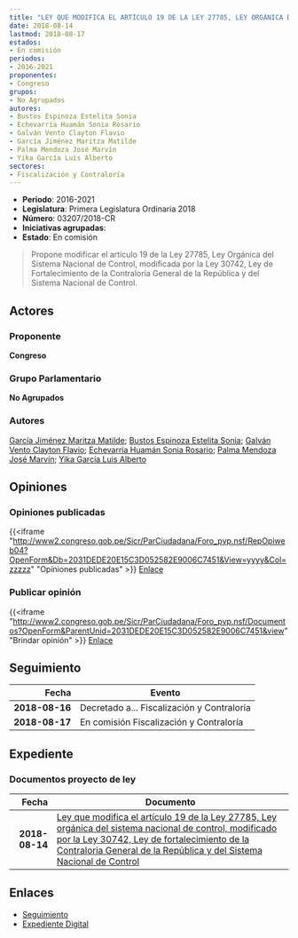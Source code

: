 ```yaml
---
title: "LEY QUE MODIFICA EL ARTÍCULO 19 DE LA LEY 27785, LEY ORGÁNICA DEL SISTEMA NACIONAL DE CONTROL, MODIFICADA POR LA LEY 30742 LEY DE FORTALECIMIENTO DE LA CONTRALORÍA GENERAL DE LA REPÚBLICA Y DEL SISTEMA NACIONAL DE CONTROL"
date: 2018-08-14
lastmod: 2018-08-17
estados:
- En comisión
periodos:
- 2016-2021
proponentes:
- Congreso
grupos:
- No Agrupados
autores:
- Bustos Espinoza Estelita Sonia
- Echevarría Huamán Sonia Rosario
- Galván Vento Clayton Flavio
- García Jiménez Maritza Matilde
- Palma Mendoza José Marvín
- Yika García Luis Alberto
sectores:
- Fiscalización y Contraloría
---
```

- **Periodo**: 2016-2021
- **Legislatura**: Primera Legislatura Ordinaria 2018
- **Número**: 03207/2018-CR
- **Iniciativas agrupadas**: 
- **Estado**: En comisión

> Propone modificar el artículo 19 de la Ley 27785, Ley Orgánica del Sistema Nacional de Control, modificada por la Ley 30742, Ley de Fortalecimiento de la Contraloría General de la República y del Sistema Nacional de Control.


## Actores

### Proponente

**Congreso**

### Grupo Parlamentario

**No Agrupados**

### Autores

[García Jiménez Maritza Matilde](mailto:mailto:mgarciaj@congreso.gob.pe); [Bustos Espinoza Estelita Sonia](mailto:mailto:ebustos@congreso.gob.pe); [Galván Vento Clayton Flavio](mailto:mailto:cgalvan@congreso.gob.pe); [Echevarría Huamán Sonia Rosario](mailto:mailto:sechevarria@congreso.gob.pe); [Palma Mendoza José Marvín](mailto:mailto:jpalma@congreso.gob.pe); [Yika García Luis Alberto](mailto:mailto:lyika@congreso.gob.pe)

## Opiniones

### Opiniones publicadas

{{<iframe "http://www2.congreso.gob.pe/Sicr/ParCiudadana/Foro_pvp.nsf/RepOpiweb04?OpenForm&Db=2031DEDE20E15C3D052582E9006C7451&View=yyyy&Col=zzzzz" "Opiniones publicadas" >}}
[Enlace](http://www2.congreso.gob.pe/Sicr/ParCiudadana/Foro_pvp.nsf/RepOpiweb04?OpenForm&Db=2031DEDE20E15C3D052582E9006C7451&View=yyyy&Col=zzzzz)

### Publicar opinión

{{<iframe "http://www2.congreso.gob.pe/Sicr/ParCiudadana/Foro_pvp.nsf/Documentos?OpenForm&ParentUnid=2031DEDE20E15C3D052582E9006C7451&view" "Brindar opinión" >}}
[Enlace](http://www2.congreso.gob.pe/Sicr/ParCiudadana/Foro_pvp.nsf/Documentos?OpenForm&ParentUnid=2031DEDE20E15C3D052582E9006C7451&view)


## Seguimiento

| Fecha | Evento |
|------:|--------|
| **2018-08-16** | Decretado a... Fiscalización y Contraloría |
| **2018-08-17** | En comisión Fiscalización y Contraloría |

## Expediente

### Documentos proyecto de ley

| Fecha | Documento |
|------:|-----------|
| **2018-08-14** | [Ley que modifica el artículo 19 de la Ley 27785, Ley orgánica del sistema nacional de control, modificado por la Ley 30742, Ley de fortalecimiento de la Contraloria General de la República y del Sistema Nacional de Control](http://www.leyes.congreso.gob.pe/Documentos/2016_2021/Proyectos_de_Ley_y_de_Resoluciones_Legislativas/PL0320720180814.pdf) |

## Enlaces

- [Seguimiento](http://www2.congreso.gob.pe/Sicr/TraDocEstProc/CLProLey2016.nsf/f7fff46988ca05b1052578e100829cc7/83581f7769c5e81c052582e9005b8fa5?OpenDocument)
- [Expediente Digital](http://www2.congreso.gob.pe/Sicr/TraDocEstProc/Expvirt_2011.nsf/visbusqptramdoc1621/03207?opendocument)

